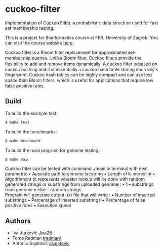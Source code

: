 # cuckoo-filter

Implementation of [Cuckoo Filter](https://www.cs.cmu.edu/~dga/papers/cuckoo-conext2014.pdf), a probabilistic data structure used for fast set membership testing.

This is a project for Bionformatics course at FER, University of Zagreb. You can visit the course website [here](https://www.fer.unizg.hr/predmet/bio).

Cuckoo filter is a Bloom filter replacement for approximated set-membership queries. Unlike Bloom filter, Cuckoo ﬁlters provide the ﬂexibility to add and remove items dynamically. A cuckoo filter is based on cuckoo hashing and it is essentially a cuckoo hash table storing each key's fingerprint. Cuckoo hash tables can be highly compact and can use less space than Bloom ﬁlters, which is useful for applications that require low false positive rates.

Build
-------

To build the example test:
```bash
$ make test
```

To build the benchmarks:
```bash
$ make benchmark
```

To build the main program for genome testing:
```bash
$ make main
```

Cuckoo filter can be tested with command ./main in terminal with next parametrs:
    • Apsolute path to genome txt:string 
    • Length of k-meres:int
    • Algorithm:int (it represents wheater lookup will be done with random generated strings or substrings from uploaded genome):
            ▪ 1 – substrings from genome 
            ▪ else – random strings  
    Program will generate output .txt file that will write :
            ▪ Number of inserted substrings
            ▪ Percentage of inserted substrings
            ▪ Percentage of false positive rates
            ▪ Execution speed 

Authors
-------
- Iva Jurković [Jiva26](https://github.com/Jiva26)
- Tome Radman [tradman1](https://github.com/tradman1)
- Antonio Šajatović [asajatovic](https://github.com/asajatovic)